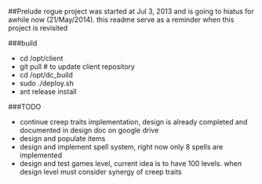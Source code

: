 ##Prelude
rogue project was started at Jul 3, 2013 and is going to hiatus for awhile now (21/May/2014). this readme serve as a reminder when this project is revisited

###build
* cd /opt/client
* git pull # to update client repository
* cd /opt/dc_build
* sudo ./deploy.sh
* ant release install

###TODO
* continue creep traits implementation, design is already completed and documented in design doc on google drive
* design and populate items
* design and implement spell system, right now only 8 spells are implemented
* design and test games level, current idea is to have 100 levels. when design level must consider synergy of creep traits
